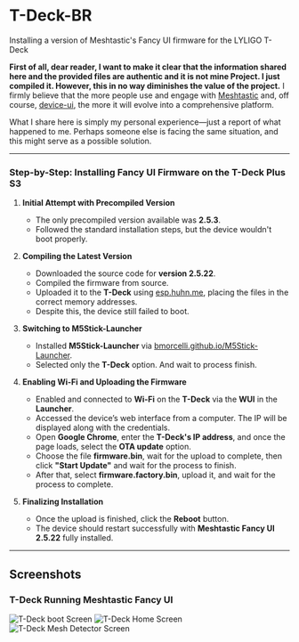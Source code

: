 # T-Deck-BR
Installing a version of Meshtastic's Fancy UI firmware for the LYLIGO T-Deck

**First of all, dear reader, I want to make it clear that the information shared here and the provided files are authentic and it is not mine Project. I just compiled it. However, this in no way diminishes the value of the project.** I firmly believe that the more people use and engage with [Meshtastic](https://github.com/meshtastic/firmware) and, off course, [device-ui](https://github.com/meshtastic/device-ui), the more it will evolve into a comprehensive platform.  

What I share here is simply my personal experience—just a report of what happened to me. Perhaps someone else is facing the same situation, and this might serve as a possible solution.

---

### **Step-by-Step: Installing Fancy UI Firmware on the T-Deck Plus S3**

1. **Initial Attempt with Precompiled Version**  

   - The only precompiled version available was **2.5.3**.  
   - Followed the standard installation steps, but the device wouldn't boot properly.  

2. **Compiling the Latest Version**  

   - Downloaded the source code for **version 2.5.22**.  
   - Compiled the firmware from source.  
   - Uploaded it to the **T-Deck** using [esp.huhn.me](https://esp.huhn.me), placing the files in the correct memory addresses.  
   - Despite this, the device still failed to boot.  

3. **Switching to M5Stick-Launcher**  

   - Installed **M5Stick-Launcher** via [bmorcelli.github.io/M5Stick-Launcher](https://bmorcelli.github.io/M5Stick-Launcher/).  
   - Selected only the **T-Deck** option. And wait to process finish.  

4. **Enabling Wi-Fi and Uploading the Firmware**  

   - Enabled and connected to **Wi-Fi** on the **T-Deck** via the **WUI** in the **Launcher**.  
   - Accessed the device’s web interface from a computer. The IP will be displayed along with the credentials.  
   - Open **Google Chrome**, enter the **T-Deck's IP address**, and once the page loads, select the **OTA update** option.  
   - Choose the file **firmware.bin**, wait for the upload to complete, then click **"Start Update"** and wait for the process to finish.  
   - After that, select **firmware.factory.bin**, upload it, and wait for the process to complete.  

5. **Finalizing Installation**  

   - Once the upload is finished, click the **Reboot** button.  
   - The device should restart successfully with **Meshtastic Fancy UI 2.5.22** fully installed.  
---

## Screenshots

### T-Deck Running Meshtastic Fancy UI

![T-Deck boot Screen](imgs/boot.jpg)
![T-Deck Home Screen](imgs/home.jpg)
![T-Deck Mesh Detector Screen](imgs/mesh-detector.jpg)